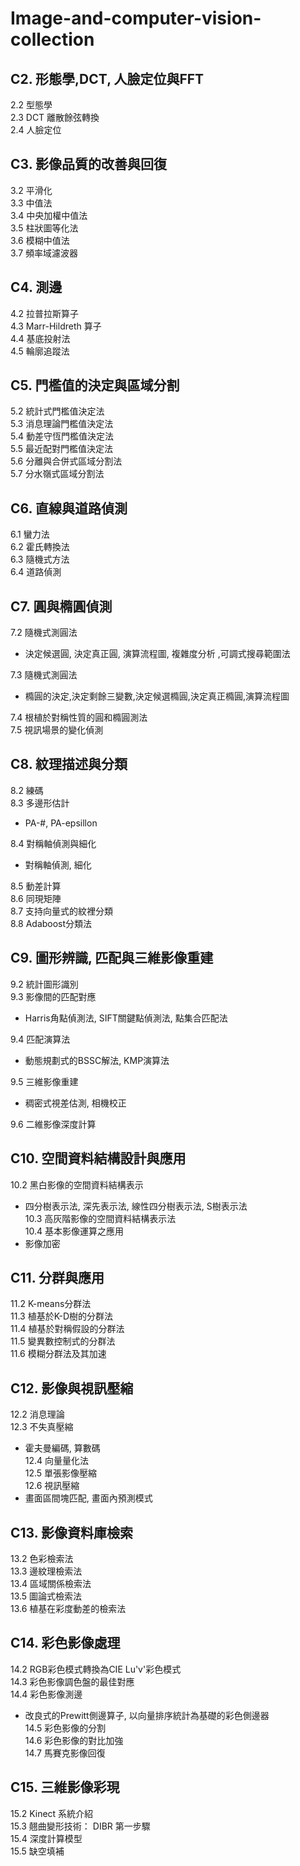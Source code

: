 # Image-and-computer-vision-collection


C2. 形態學,DCT, 人臉定位與FFT
-------------------------------------
2.2 型態學  
2.3 DCT 離散餘弦轉換  
2.4 人臉定位  


C3. 影像品質的改善與回復
-------------------------------------
3.2 平滑化  
3.3 中值法  
3.4 中央加權中值法  
3.5 柱狀圖等化法  
3.6 模糊中值法  
3.7 頻率域濾波器  


C4. 測邊
-------------------------------------
4.2 拉普拉斯算子  
4.3 Marr-Hildreth 算子  
4.4 基底投射法  
4.5 輪廓追蹤法  


C5. 門檻值的決定與區域分割
-------------------------------------
5.2 統計式門檻值決定法  
5.3 消息理論門檻值決定法  
5.4 動差守恆門檻值決定法  
5.5 最近配對門檻值決定法  
5.6 分離與合併式區域分割法  
5.7 分水嶺式區域分割法  


C6. 直線與道路偵測
-------------------------------------
6.1 蠻力法  
6.2 霍氏轉換法  
6.3 隨機式方法  
6.4 道路偵測  


C7. 圓與橢圓偵測
-------------------------------------
7.2 隨機式測圓法  
- 決定候選圓, 決定真正圓, 演算流程圖, 複雜度分析 ,可調式搜尋範圍法 

7.3 隨機式測圓法  
- 橢圓的決定,決定剩餘三變數,決定候選橢圓,決定真正橢圓,演算流程圖  

7.4 根植於對稱性質的圓和橢圓測法    
7.5 視訊場景的變化偵測   


C8. 紋理描述與分類
-------------------------------------
8.2 練碼  
8.3 多邊形估計  
- PA-#, PA-epsillon

8.4 對稱軸偵測與細化  
- 對稱軸偵測, 細化

8.5 動差計算  
8.6 同現矩陣  
8.7 支持向量式的紋裡分類  
8.8 Adaboost分類法  


C9. 圖形辨識, 匹配與三維影像重建
-------------------------------------
9.2 統計圖形識別  
9.3 影像間的匹配對應  
- Harris角點偵測法, SIFT關鍵點偵測法, 點集合匹配法

9.4 匹配演算法  
- 動態規劃式的BSSC解法, KMP演算法

9.5 三維影像重建  
- 稠密式視差估測, 相機校正

9.6 二維影像深度計算  


C10. 空間資料結構設計與應用
-------------------------------------
10.2 黑白影像的空間資料結構表示  
- 四分樹表示法, 深先表示法, 線性四分樹表示法, S樹表示法  
10.3 高灰階影像的空間資料結構表示法  
10.4 基本影像運算之應用  
- 影像加密


C11. 分群與應用
-------------------------------------   
11.2 K-means分群法  
11.3 植基於K-D樹的分群法   
11.4 植基於對稱假設的分群法  
11.5 變異數控制式的分群法  
11.6 模糊分群法及其加速 


C12. 影像與視訊壓縮
-------------------------------------  
12.2 消息理論  
12.3 不失真壓縮 
- 霍夫曼編碼, 算數碼  
12.4 向量量化法  
12.5 單張影像壓縮    
12.6 視訊壓縮  
- 畫面區間塊匹配, 畫面內預測模式  


C13. 影像資料庫檢索
-------------------------------------  
13.2 色彩檢索法    
13.3 邊紋理檢索法  
13.4 區域關係檢索法   
13.5 圖論式檢索法     
13.6 植基在彩度動差的檢索法 


C14. 彩色影像處理
-------------------------------------  
14.2 RGB彩色模式轉換為CIE Lu'v'彩色模式  
14.3 彩色影像調色盤的最佳對應    
14.4 彩色影像測邊   
- 改良式的Prewitt側邊算子, 以向量排序統計為基礎的彩色側邊器  
14.5 彩色影像的分割       
14.6 彩色影像的對比加強  
14.7 馬賽克影像回復  


C15. 三維影像彩現
-------------------------------------  
15.2 Kinect 系統介紹  
15.3 翹曲變形技術： DIBR 第一步驟  
15.4 深度計算模型  
15.5 缺空填補      



